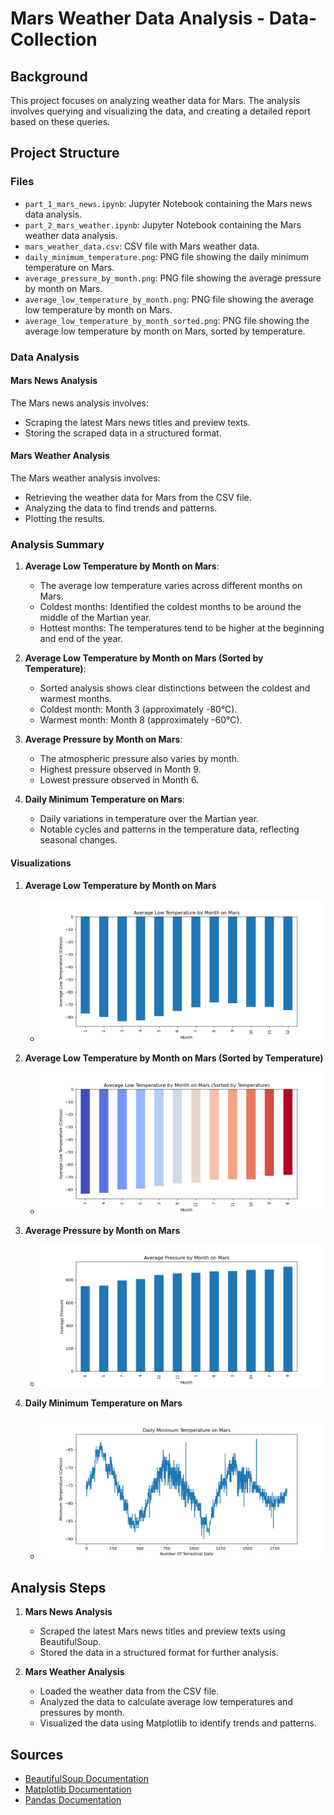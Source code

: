 # Mars Weather Data Analysis - Data-Collection

## Background

This project focuses on analyzing weather data for Mars. The analysis involves querying and visualizing the data, and creating a detailed report based on these queries.

## Project Structure

### Files

- `part_1_mars_news.ipynb`: Jupyter Notebook containing the Mars news data analysis.
- `part_2_mars_weather.ipynb`: Jupyter Notebook containing the Mars weather data analysis.
- `mars_weather_data.csv`: CSV file with Mars weather data.
- `daily_minimum_temperature.png`: PNG file showing the daily minimum temperature on Mars.
- `average_pressure_by_month.png`: PNG file showing the average pressure by month on Mars.
- `average_low_temperature_by_month.png`: PNG file showing the average low temperature by month on Mars.
- `average_low_temperature_by_month_sorted.png`: PNG file showing the average low temperature by month on Mars, sorted by temperature.

### Data Analysis

#### Mars News Analysis

The Mars news analysis involves:
- Scraping the latest Mars news titles and preview texts.
- Storing the scraped data in a structured format.

#### Mars Weather Analysis

The Mars weather analysis involves:
- Retrieving the weather data for Mars from the CSV file.
- Analyzing the data to find trends and patterns.
- Plotting the results.

### Analysis Summary

1. **Average Low Temperature by Month on Mars**:
   - The average low temperature varies across different months on Mars.
   - Coldest months: Identified the coldest months to be around the middle of the Martian year.
   - Hottest months: The temperatures tend to be higher at the beginning and end of the year.

2. **Average Low Temperature by Month on Mars (Sorted by Temperature)**:
   - Sorted analysis shows clear distinctions between the coldest and warmest months.
   - Coldest month: Month 3 (approximately -80°C).
   - Warmest month: Month 8 (approximately -60°C).

3. **Average Pressure by Month on Mars**:
   - The atmospheric pressure also varies by month.
   - Highest pressure observed in Month 9.
   - Lowest pressure observed in Month 6.

4. **Daily Minimum Temperature on Mars**:
   - Daily variations in temperature over the Martian year.
   - Notable cycles and patterns in the temperature data, reflecting seasonal changes.

#### Visualizations

1. **Average Low Temperature by Month on Mars**
   - ![Average Low Temperature by Month on Mars](Mars_Scraping/Chart_Visuals/average_low_temperature_by_month.png)

2. **Average Low Temperature by Month on Mars (Sorted by Temperature)**
   - ![Average Low Temperature by Month on Mars (Sorted by Temperature)](Mars_Scraping/Chart_Visuals/average_low_temperature_by_month_sorted.png)

3. **Average Pressure by Month on Mars**
   - ![Average Pressure by Month on Mars](Mars_Scraping/Chart_Visuals/average_pressure_by_month.png)

4. **Daily Minimum Temperature on Mars**
   - ![Daily Minimum Temperature on Mars](Mars_Scraping/Chart_Visuals/daily_minimum_temperature.png)

## Analysis Steps

1. **Mars News Analysis**
   - Scraped the latest Mars news titles and preview texts using BeautifulSoup.
   - Stored the data in a structured format for further analysis.

2. **Mars Weather Analysis**
   - Loaded the weather data from the CSV file.
   - Analyzed the data to calculate average low temperatures and pressures by month.
   - Visualized the data using Matplotlib to identify trends and patterns.

## Sources

- [BeautifulSoup Documentation](https://www.crummy.com/software/BeautifulSoup/bs4/doc/)
- [Matplotlib Documentation](https://matplotlib.org/stable/contents.html)
- [Pandas Documentation](https://pandas.pydata.org/pandas-docs/stable/)
